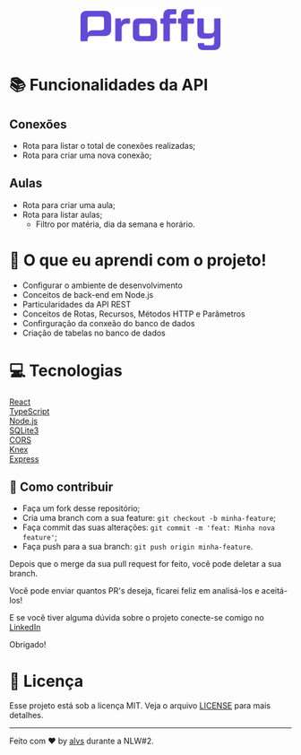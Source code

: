 <div align='center'>
<img src=".github/proffy.png" width='250'>
</div>

# 📚 Funcionalidades da API

## Conexões 

- Rota para listar o total de conexões realizadas;
- Rota para criar uma nova conexão;

## Aulas

- Rota para criar uma aula;
- Rota para listar aulas;
    - Filtro por matéria, dia da semana e horário.

# 🚀 O que eu aprendi com o projeto!

- Configurar o ambiente de desenvolvimento
- Conceitos de back-end em Node.js
- Particularidades da API REST
- Conceitos de Rotas, Recursos, Métodos HTTP e Parâmetros
- Confirguração da conxeão do banco de dados
- Criação de tabelas no banco de dados


# 💻 Tecnologias

<a href='https://pt-br.reactjs.org/'>React</a>
<br/>
<a href='https://www.typescriptlang.org/'>TypeScript</a>
<br/>
<a href='https://nodejs.org/en/download/'>Node.js</a>
<br/>
<a href='https://www.sqlite.org/version3.html'>SQLite3</a>
<br/>
<a href='https://developer.mozilla.org/pt-BR/docs/Web/HTTP/Controle_Acesso_CORS'>CORS</a>
<br/>
<a href='http://knexjs.org/'>Knex</a>
<br/>
<a href='https://developer.mozilla.org/pt-BR/docs/Learn/Server-side/Express_Nodejs/Introdu%C3%A7%C3%A3o'>Express</a>
<br/>

## 🤔 Como contribuir

- Faça um fork desse repositório;
- Cria uma branch com a sua feature: `git checkout -b minha-feature`;
- Faça commit das suas alterações: `git commit -m 'feat: Minha nova feature'`;
- Faça push para a sua branch: `git push origin minha-feature`.

Depois que o merge da sua pull request for feito, você pode deletar a sua branch.

Você pode enviar quantos PR's deseja, ficarei feliz em analisá-los e aceitá-los! 

E se você tiver alguma dúvida sobre o projeto conecte-se comigo no [LinkedIn](https://www.linkedin.com/in/aalvs/)

Obrigado!


# 📝 Licença

Esse projeto está sob a licença MIT. Veja o arquivo [LICENSE](LICENSE.md) para mais detalhes.

---

Feito com ♥ by [alvs](https://app.rocketseat.com.br/me/aalvs) durante a NLW#2.

